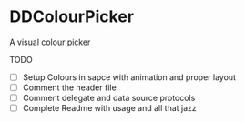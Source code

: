 # DDColourPicker
A visual colour picker 

TODO
- [ ] Setup Colours in sapce with animation and proper layout
- [ ] Comment the header file
- [ ] Comment delegate and data source protocols
- [ ] Complete Readme with usage and all that jazz
